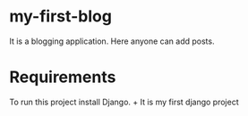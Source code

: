 # my-first-blog
It is a blogging application. Here anyone can add posts.
# Requirements
To run this project install Django.
+
It is my first django project
